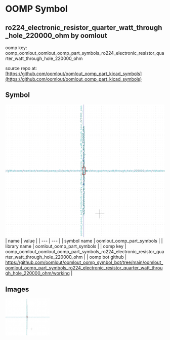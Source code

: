 # OOMP Symbol  
## ro224_electronic_resistor_quarter_watt_through_hole_220000_ohm  by oomlout  
  
oomp key: oomp_oomlout_oomlout_oomp_part_symbols_ro224_electronic_resistor_quarter_watt_through_hole_220000_ohm  
  
source repo at: [https://github.com/oomlout/oomlout_oomp_part_kicad_symbols](https://github.com/oomlout/oomlout_oomp_part_kicad_symbols)  
## Symbol  
  
[![working.png](working_600.png)](working.png)  
| name | value | 
| --- | --- | 
| symbol name | oomlout_oomp_part_symbols | 
| library name | oomlout_oomp_part_symbols | 
| oomp key | oomp_oomlout_oomlout_oomp_part_symbols_ro224_electronic_resistor_quarter_watt_through_hole_220000_ohm | 
| oomp bot github | https://github.com/oomlout/oomlout_oomp_symbol_bot/tree/main/oomlout_oomlout_oomp_part_symbols_ro224_electronic_resistor_quarter_watt_through_hole_220000_ohm/working | 
## Images  
  
[![working.png](working_140.png)](working.png)  
